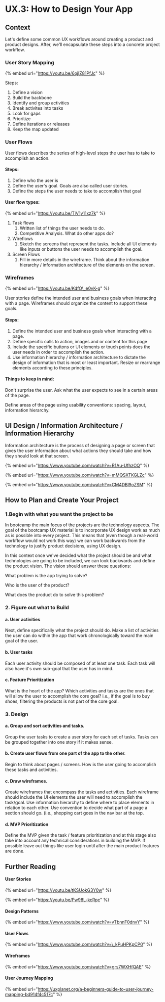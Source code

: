 # UX.3: How to Design Your App

## Context

Let's define some common UX workflows around creating a product and product designs. After, we'll encapsulate these steps into a concrete project workflow. 

### User Story Mapping

{% embed url="https://youtu.be/6ojIZ81PfJc" %}

Steps:

1. Define a vision
2. Build the backbone
3. Identify and group activities
4. Break activites into tasks
5. Look for gaps
6. Prioritize
7. Define iterations or releases
8. Keep the map updated

### User Flows

User flows describes the series of high-level steps the user has to take to accomplish an action.

#### Steps:

1. Define who the user is
2. Define the user's goal. Goals are also called user stories.
3. Define the steps the user needs to take to accomplish that goal

#### User flow types:

{% embed url="https://youtu.be/TIV1y11xz7k" %}

1. Task flows
   1. Written list of things the user needs to do.
   2. Competitive Analysis. What do other apps do?
2. Wireflows
   1. Sketch the screens that represent the tasks. Include all  UI elements like inputs or buttons the user needs to accomplish the goal.
3. Screen Flows
   1. Fill in more details in the wireframe. Think about the information hierarchy / information architecture of the elements on the screen. 

### Wireframes

{% embed url="https://youtu.be/KdfO\_e0yK-g" %}

User stories define the intended user and business goals when interacting with a page. Wireframes should organize the content to support these goals.

#### Steps:

1. Define the intended user and business goals when interacting with a page.
2. Define specific calls to action, images and or content for this page
3. Include the specific buttons or UI elements or touch points does the user needs in order to accomplish the action.
4. Use information hierarchy / information architecture to dictate the design of information that is most or least important. Resize or rearrange elements according to these principles.

#### Things to keep in mind:

Don't surprise the user. Ask what the user expects to see in a certain areas of the page.

Define areas of the page using usability conventions: spacing, layout, information hierarchy. 

## UI Design / Information Architecture / Information Hierarchy

Information architecture is the process of designing a page or screen that gives the user information about what actions they should take and how they should look at that screen.

{% embed url="https://www.youtube.com/watch?v=R1Au-UfhzOQ" %}

{% embed url="https://www.youtube.com/watch?v=mMQSXTKGLZc" %}

{% embed url="https://www.youtube.com/watch?v=CM4DBl9oZSM" %}

## How to Plan and Create Your Project

### **1.Begin with what you want the project to be**

In bootcamp the main focus of the projects are the technology aspects. The goal of the bootcamp UX material is to incorporate UX design work as much as is possible into every project. This means that \(even though a real-world workflow would not work this way\) we can work backwards from the technology to justify product decisions, using UX design.

In this context once we've decided what the project should be and what technologies are going to be included, we can look backwards and define the product vision. The vision should answer these questions:

What problem is the app trying to solve?

Who is the user of the product?

What does the product do to solve this problem?

### 2. Figure out what to Build

#### a. User activities

Next, define specifically what the project should do. Make a list of activities the user can do within the app that work chronologically toward the main goal of the user.

#### b. User tasks

Each user activity should be composed of at least one task. Each task will also have it's own sub-goal that the user has in mind.

#### c. Feature Prioritization

What is the heart of the app? Which activities and tasks are the ones that will allow the user to accomplish the core goal? i.e., if the goal is to buy shoes, filtering the products is not part of the core goal.

### 3. Design

#### a. Group and sort activities and tasks.

Group the user tasks to create a user story for each set of tasks. Tasks can be grouped together into one story if it makes sense.

#### b. Create user flows from one part of the app to the other.

Begin to think about pages / screens. How is the user going to accomplish these tasks and activities.

#### c. Draw wireframes.

Create wireframes that encompass the tasks and activities. Each wireframe should include the UI elements the user will need to accomplish the task/goal. Use information hierarchy to define where to place elements in relation to each other. Use convention to decide what part of a page a section should go. \(i.e., shopping cart goes in the nav bar at the top.

#### d. MVP Prioritization

Define the MVP given the task / feature prioritization and at this stage also take into account any technical considerations in building the MVP. If possible leave out things like user login until after the main product features are done.

## Further Reading 

#### User Stories

{% embed url="https://youtu.be/tKSUokG3Y0w" %}

{% embed url="https://youtu.be/Fw98L-kcRpc" %}



#### Design Patterns

{% embed url="https://www.youtube.com/watch?v=vTbnnF0dnvY" %}

#### User Flows

{% embed url="https://www.youtube.com/watch?v=\_kPuHPKpCP0" %}

#### Wireframes

{% embed url="https://www.youtube.com/watch?v=grs7WXHfQAE" %}

#### User Journey Mapping

{% embed url="https://uxplanet.org/a-beginners-guide-to-user-journey-mapping-bd914f4c517c" %}



